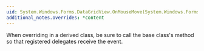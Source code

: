 ```yaml
---
uid: System.Windows.Forms.DataGridView.OnMouseMove(System.Windows.Forms.MouseEventArgs)
additional_notes.overrides: *content
---
```


<p>When overriding <xref href="System.Windows.Forms.DataGridView.OnMouseMove(System.Windows.Forms.MouseEventArgs)"></xref> in a derived class, be sure to call the base class's <xref href="System.Windows.Forms.DataGridView.OnMouseMove(System.Windows.Forms.MouseEventArgs)"></xref> method so that registered delegates receive the event.</p>


